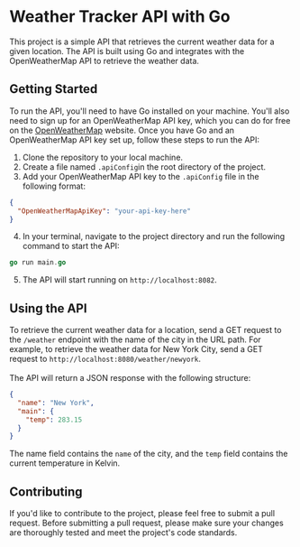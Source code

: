 # Weather Tracker API with Go
This project is a simple API that retrieves the current weather data for a given location. The API is built using Go and integrates with the OpenWeatherMap API to retrieve the weather data.
## Getting Started
To run the API, you'll need to have Go installed on your machine. You'll also need to sign up for an OpenWeatherMap API key, which you can do for free on the [OpenWeatherMap](https://openweathermap.org/api) website.
Once you have Go and an OpenWeatherMap API key set up, follow these steps to run the API:
1. Clone the repository to your local machine.
2. Create a file named `.apiConfig`in the root directory of the project.
3. Add your OpenWeatherMap API key to the `.apiConfig` file in the following format:
```json
{
  "OpenWeatherMapApiKey": "your-api-key-here"
}
```
4. In your terminal, navigate to the project directory and run the following command to start the API:
```go
go run main.go
```
5. The API will start running on `http://localhost:8082`.
## Using the API
To retrieve the current weather data for a location, send a GET request to the `/weather` endpoint with the name of the city in the URL path. For example, to retrieve the weather data for New York City, send a GET request to `http://localhost:8080/weather/newyork`.
<br><br>
The API will return a JSON response with the following structure:
```json
{
  "name": "New York",
  "main": {
    "temp": 283.15
  }
}
```
The name field contains the `name` of the city, and the `temp` field contains the current temperature in Kelvin.

## Contributing
If you'd like to contribute to the project, please feel free to submit a pull request. Before submitting a pull request, please make sure your changes are thoroughly tested and meet the project's code standards.






